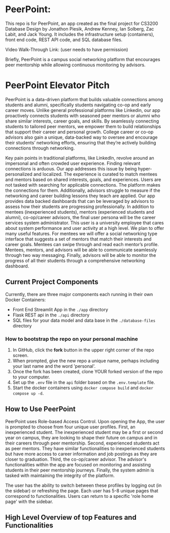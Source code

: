 # PeerPoint: 

This repo is for PeerPoint, an app created as the final project for CS3200 Database Design by Jonathon Piesik, Andrew Kenney, Ian Solberg, Zac Labit, and Jack Young.  It includes the infrastructure setup (containers), front end code, REST API code, and SQL database files.

Video Walk-Through Link: (user needs to have permission)

Briefly, PeerPoint is a campus social networking platform that encourages peer mentorship while allowing continuous monitoring by advisors. 

# PeerPoint Elevator Pitch

PeerPoint is a data-driven platform that builds valuable connections among students and alumni, specifically students navigating co-op and early career moves. Unlike general professional platforms like Linkedin, our app proactively connects students with seasoned peer mentors or alumni who share similar interests, career goals, and skills. By seamlessly connecting students to tailored peer mentors, we empower them to build relationships that support their career and personal growth. College career or co-op advisors also gain a unique, data-backed way to oversee and encourage their students’ networking efforts, ensuring that they’re actively building connections through networking. 

Key pain points in traditional platforms, like LinkedIn, revolve around an impersonal and often crowded user experience. Finding relevant connections is arduous. Our app addresses this issue by being hyper-personalized and localized. The experience is curated to match mentees and mentors based on shared interests, goals, and experiences. Users are not tasked with searching for applicable connections. The platform makes the connections for them. Additionally, advisors struggle to measure if the networking and career building lessons they teach are applied. Our app provides data backed dashboards that can be leveraged by advisors to assess how their students are progressing professionally. In addition to mentees (inexperienced students), mentors (experienced students and alumni), co-op/career advisors, the final user persona will be the career services system administrator. This user is a university employee that cares about system performance and user activity at a high level. We plan to offer many useful features. For mentees we will offer a social networking type interface that suggests a set of mentors that match their interests and career goals. Mentees can swipe through and read each mentor’s profile. Mentees, mentors, and advisors will be able to communicate seamlessly through two way messaging. Finally, advisors will be able to monitor the progress of all their students through a comprehensive networking dashboard. 

## Current Project Components

Currently, there are three major components each running in their own Docker Containers:

- Front End Streamlit App in the `./app` directory
- Flask REST api in the `./api` directory
- SQL files for your data model and data base in the `./database-files` directory

### How to bootstrap the repo on your personal machine

1. In GitHub, click the **fork** button in the upper right corner of the repo screen. 
2. When prompted, give the new repo a unique name, perhaps including your last name and the word 'personal'. 
3. Once the fork has been created, clone YOUR forked version of the repo to your computer. 
4. Set up the `.env` file in the `api` folder based on the `.env.template` file.
5. Start the docker containers using `docker compose build` and `docker compose up -d`.  

## How to Use PeerPoint

PeerPoint uses Role-based Access Control. Upon opening the App, the user is prompted to choose from four unique user profiles. First, an inexperienced student. The inexperienced student may be a first or second year on campus, they are looking to shape their future on campus and in their careers through peer mentorship. Second, experienced students act as peer mentors. They have similar functionalities to inexperienced students but have more access to career information and job postings as they are closer to graduation. Third, the co-op/career advisor. The advisor's functionalities within the app are focused on monitoring and assisting students in their peer mentorship journeys. Finally, the system admin is tasked with maintaining the integrity of the platform. 

The user has the ability to switch between these profiles by logging out (in the sidebar) or refreshing the page. Each user has 5-8 unique pages that correspond to functionalities. Users can return to a specific 'role home page' with the sidebar. 

## High Level Overview of top Features and Functionalities 


 
